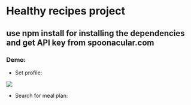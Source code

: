 # Healthy recipes project

## use npm install for installing the dependencies and get API key from spoonacular.com

### Demo:

* Set profile:

![](https://github.com/Dev-SimonD/react-supabase-login/blob/master/2022-06-23-11-26-12.gif)

* Search for meal plan:





